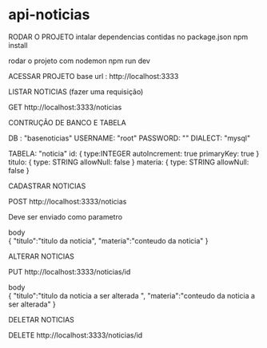 # api-noticias

RODAR O PROJETO 
intalar dependencias contidas no package.json
npm install

rodar o projeto com nodemon
npm run dev


ACESSAR PROJETO
base url : http://localhost:3333

LISTAR NOTICIAS (fazer uma requisição)

GET http://localhost:3333/noticias

CONTRUÇÃO DE BANCO E TABELA

DB : "basenoticias"
USERNAME: "root"
PASSWORD: ""
DIALECT: "mysql"

TABELA: "noticia"
    id: {
        type:INTEGER
        autoIncrement: true
        primaryKey: true
        }
    titulo: {
        type: STRING
        allowNull: false
        }
    materia: {
        type: STRING
        allowNull: false
       }


CADASTRAR NOTICIAS

POST http://localhost:3333/noticias

Deve ser enviado como parametro

body    
   {
    "titulo":"titulo da noticia",
    "materia":"conteudo da noticia"
    }
  
 ALTERAR NOTICIAS
 
PUT http://localhost:3333/noticias/id

body    
   {
    "titulo":"titulo da noticia a ser alterada ",
    "materia":"conteudo da noticia a ser alterada"
    }

DELETAR NOTICIAS 

DELETE http://localhost:3333/noticias/id


